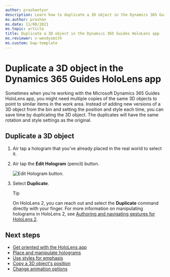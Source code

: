 ```yaml
---
author: prashantyvr
description: Learn how to duplicate a 3D object in the Dynamics 365 Guides HoloLens app
ms.author: prashan
ms.date: 11/08/2021
ms.topic: article
title: Duplicate a 3D object in the Dynamics 365 Guides HoloLens app 
ms.reviewer: v-wendysmith
ms.custom: bap-template
---
```


# Duplicate a 3D object in the Dynamics 365 Guides HoloLens app

Sometimes when you're working with the Microsoft Dynamics 365 Guides HoloLens app, you might need multiple copies of the same 3D objects to point to similar items in the work area. Instead of adding new versions of a 3D object from the bin and setting the position and style each time, you can save time by duplicating the 3D object. The duplicates will have the same rotation and style settings as the original.

## Duplicate a 3D object

1. Air tap a hologram that you've already placed in the real world to select it.

1. Air tap the **Edit Hologram** (pencil) button.

    ![Edit Hologram button.](media/edit-hologram.png "Edit Hologram button")

1. Select **Duplicate**.

    > [!TIP]
    > On HoloLens 2, you can reach out and select the **Duplicate** command directly with your finger. For more information on manipulating holograms in HoloLens 2, see [Authoring and navigating gestures for HoloLens 2](authoring-gestures-HL2.md).

## Next steps

- [Get oriented with the HoloLens app](hololens-app-orientation.md)
- [Place and manipulate holograms](hololens-app-place-holograms.md)
- [Use styles for emphasis](hololens-app-styles.md)
- [Copy a 3D object's position](hololens-app-copy-3D-model-position.md)
- [Change animation options](hololens-app-animations.md)
